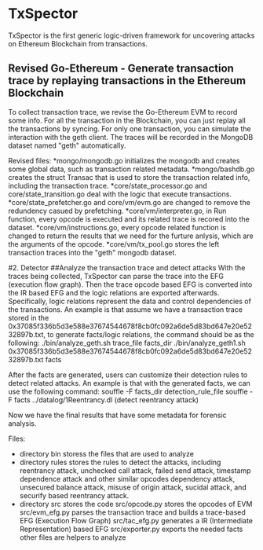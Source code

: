 # TxSpector
TxSpector is the first generic logic-driven framework for uncovering attacks on Ethereum Blockchain from transactions.

## Revised Go-Ethereum - Generate transaction trace by replaying transactions in the Ethereum Blockchain
To collect transaction trace, we revise the Go-Ethereum EVM to record some info. For all the transaction in the Blockchain, you can just replay all the transactions by syncing. For only one transaction, you can simulate the interaction with the geth client. The traces will be recorded in the MongoDB dataset named "geth" automatically. 

Revised files:
*mongo/mongodb.go initializes the mongodb and creates some global data, such as transaction related metadata.
*mongo/bashdb.go creates the struct Transac that is used to store the transaction related info, including the transaction trace.
*core/state_processor.go and core/state_transition.go deal with the logic that execute transactions.
*core/state_prefetcher.go and core/vm/evm.go are changed to remove the redundency casued by prefetching.
*core/vm/interpreter.go, in Run function, every opcode is executed and its related trace is recored into the dataset.
*core/vm/instructions.go, every opcode related function is changed to return the results that we need for the furture anlysis, which are the arguments of the opcode.
*core/vm/tx_pool.go stores the left transaction traces into the "geth" mongodb dataset.

#2. Detector 
##Analyze the transaction trace and detect attacks
With the traces being collected, TxSpector can parse the trace into the EFG (execution flow graph). Then the trace opcode based EFG is converted into the IR based EFG and the logic relations are exported afterwards. Specifically, logic relations represent the data and control dependencies of the transactions. 
An example is that assume we have a transaction trace stored in the 0x37085f336b5d3e588e37674544678f8cb0fc092a6de5d83bd647e20e5232897b.txt, to generate facts/logic relations, the command should be as the following:
./bin/analyze_geth.sh  trace_file  facts_dir
./bin/analyze_geth1.sh 0x37085f336b5d3e588e37674544678f8cb0fc092a6de5d83bd647e20e5232897b.txt facts

After the facts are generated, users can customize their detection rules to detect related attacks. 
An example is that with the generated facts, we can use the following command:
souffle -F facts_dir detection_rule_file
souffle -F facts ../datalog/1Reentrancy.dl (detect reentrancy attack)

Now we have the final results that have some metadata for forensic analysis. 

Files:
* directory bin storess the files that are used to analyze
* directory rules stores the rules to detect the attacks, including reentrancy attack, unchecked call attack,  failed send attack, timestamp dependence attack and other similar opcodes dependency attack, unsecured balance attack, misuse of origin attack, sucidal attack, and securify based reentrancy attack. 
* directory src stores the code
   src/opcode.py stores the opcodes of EVM
   src/evm_efg.py parses the transaction trace and builds a trace-based EFG (Execution Flow Graph)
   src/tac_efg.py generates a IR (Intermediate Representation) based EFG
   src/exporter.py exports the needed facts
   other files are helpers to analyze
